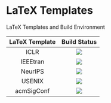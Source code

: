 # LaTeX Templates

LaTeX Templates and Build Environment

| LaTeX Template | Build Status |
|:--------------:|:------------:|
| ICLR       | ![](https://github.com/ArmageddonKnight/ICLR/workflows/build/badge.svg) |
| IEEEtran   | ![](https://github.com/ArmageddonKnight/IEEEtran/workflows/build/badge.svg) |
| NeurIPS    | ![](https://github.com/ArmageddonKnight/NeurIPS/workflows/build/badge.svg) |
| USENIX     | ![](https://github.com/ArmageddonKnight/USENIX/workflows/build/badge.svg) |
| acmSigConf | ![](https://github.com/ArmageddonKnight/acmSigConf/workflows/build/badge.svg) |
